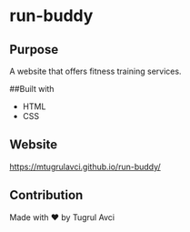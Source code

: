 # run-buddy

## Purpose
A website that offers fitness training services.

##Built with
* HTML
* CSS

## Website
https://mtugrulavci.github.io/run-buddy/

## Contribution
Made with ❤️ by Tugrul Avci
